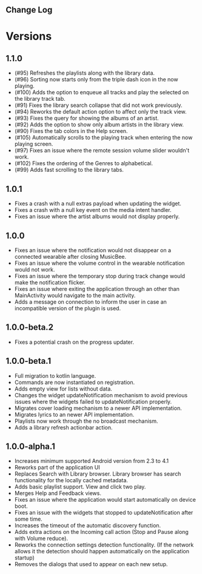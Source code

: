 Change Log
-----------

# Versions

## 1.1.0
- (#95) Refreshes the playlists along with the library data.
- (#96) Sorting now starts only from the triple dash icon in the now playing.
- (#100) Adds the option to enqueue all tracks and play the selected on the library track tab.
- (#91) Fixes the library search collapse that did not work previously.
- (#94) Reworks the default action option to affect only the track view.
- (#93) Fixes the query for showing the albums of an artist.
- (#92) Adds the option to show only album artists in the library view.
- (#90) Fixes the tab colors in the Help screen.
- (#105) Automatically scrolls to the playing track when entering the now playing screen.
- (#97) Fixes an issue where the remote session volume slider wouldn't work.
- (#102) Fixes the ordering of the Genres to alphabetical.
- (#99) Adds fast scrolling to the library tabs.

## 1.0.1
- Fixes a crash with a null extras payload when updating the widget.
- Fixes a crash with a null key event on the media intent handler.
- Fixes an issue where the artist albums would not display properly.

## 1.0.0
- Fixes an issue where the notification would not disappear on a connected wearable after closing MusicBee.
- Fixes an issue where the volume control in the wearable notification would not work.
- Fixes an issue where the temporary stop during track change would make the notification flicker.
- Fixes an issue where exiting the application through an other than MainActivity would navigate to the main activity.
- Adds a message on connection to inform the user in case an incompatible version of the plugin is used.

## 1.0.0-beta.2
- Fixes a potential crash on the progress updater.

## 1.0.0-beta.1
- Full migration to kotlin language.
- Commands are now instantiated on registration.
- Adds empty view for lists without data.
- Changes the widget updateNotification mechanism to avoid previous issues where the widgets failed to updateNotification properly.
- Migrates cover loading mechanism to a newer API implementation.
- Migrates lyrics to an newer API implementation.
- Playlists now work through the no broadcast mechanism.
- Adds a library refresh actionbar action.

## 1.0.0-alpha.1
- Increases minimum supported Android version from 2.3 to 4.1
- Reworks part of the application UI
- Replaces Search with Library browser. Library browser has search functionality for the locally cached metadata.
- Adds basic playlist support. View and click two play.
- Merges Help and Feedback views.
- Fixes an issue where the application would start automatically on device boot.
- Fixes an issue with the widgets that stopped to updateNotification after some time.
- Increases the timeout of the automatic discovery function.
- Adds extra actions on the Incoming call action (Stop and Pause along with Volume reduce).
- Reworks the connection settings detection functionality. (If the network allows it the detection should happen automatically on the application startup)
- Removes the dialogs that used to appear on each new setup.

